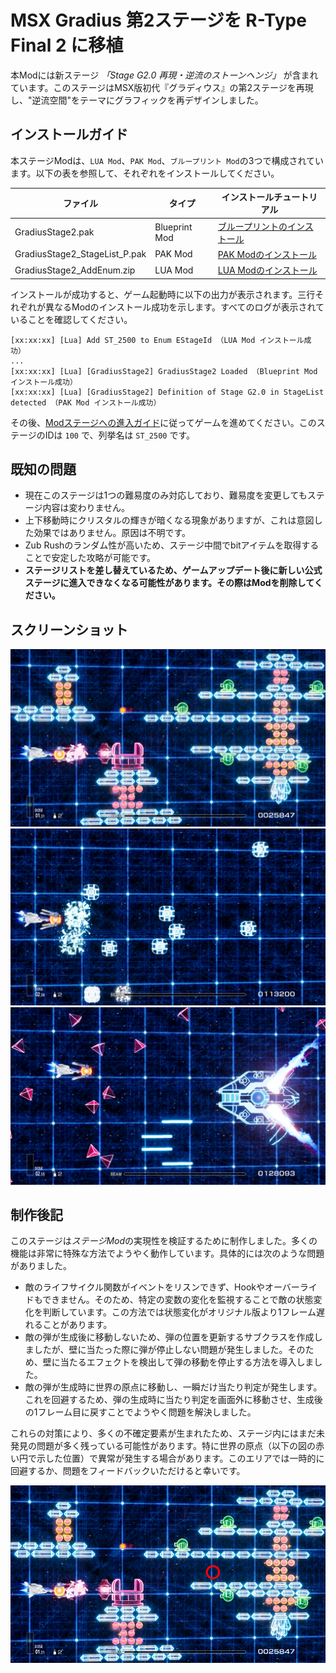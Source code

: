 # MSX Gradius 第2ステージを R-Type Final 2 に移植

本Modには新ステージ *「Stage G2.0 再現・逆流のストーンヘンジ」* が含まれています。このステージはMSX版初代『グラディウス』の第2ステージを再現し、"逆流空間"をテーマにグラフィックを再デザインしました。

## インストールガイド
本ステージModは、`LUA Mod`、`PAK Mod`、`ブループリント Mod`の3つで構成されています。以下の表を参照して、それぞれをインストールしてください。

| ファイル | タイプ | インストールチュートリアル |
|-----|-----|-----|
| GradiusStage2.pak | Blueprint Mod | [ブループリントのインストール](https://github.com/BLACKujira/RTF2ModdingGuide/blob/master/Chapter1_TheBasics/ja/ブループリントModのインストール.md) |
| GradiusStage2_StageList_P.pak | PAK Mod | [PAK Modのインストール](https://github.com/BLACKujira/RTF2ModdingGuide/blob/master/Chapter1_TheBasics/ja/PAKModのインストール.md) |
| GradiusStage2_AddEnum.zip | LUA Mod | [LUA Modのインストール](https://github.com/BLACKujira/RTF2ModdingGuide/blob/master/Chapter1_TheBasics/ja/LUAModのインストール.md) |

インストールが成功すると、ゲーム起動時に以下の出力が表示されます。三行それぞれが異なるModのインストール成功を示します。すべてのログが表示されていることを確認してください。

```
[xx:xx:xx] [Lua] Add ST_2500 to Enum EStageId （LUA Mod インストール成功）
...
[xx:xx:xx] [Lua] [GradiusStage2] GradiusStage2 Loaded （Blueprint Mod インストール成功）
[xx:xx:xx] [Lua] [GradiusStage2] Definition of Stage G2.0 in StageList detected （PAK Mod インストール成功）
```

その後、[Modステージへの進入ガイド](https://github.com/BLACKujira/RTF2ModdingGuide/blob/master/Chapter1_TheBasics/ja/Modステージに入る方法.md)に従ってゲームを進めてください。このステージのIDは `100` で、列挙名は `ST_2500` です。

## 既知の問題
- 現在このステージは1つの難易度のみ対応しており、難易度を変更してもステージ内容は変わりません。
- 上下移動時にクリスタルの輝きが暗くなる現象がありますが、これは意図した効果ではありません。原因は不明です。
- Zub Rushのランダム性が高いため、ステージ中間でbitアイテムを取得することで安定した攻略が可能です。
- **ステージリストを差し替えているため、ゲームアップデート後に新しい公式ステージに進入できなくなる可能性があります。その際はModを削除してください。**

## スクリーンショット
![Screenshot1](Image/Screenshot1.png)  
![Screenshot2](Image/Screenshot2.png)  
![Screenshot3](Image/Screenshot3.png)  

## 制作後記
このステージは*ステージMod*の実現性を検証するために制作しました。多くの機能は非常に特殊な方法でようやく動作しています。具体的には次のような問題がありました。

- 敵のライフサイクル関数がイベントをリスンできず、Hookやオーバーライドもできません。そのため、特定の変数の変化を監視することで敵の状態変化を判断しています。この方法では状態変化がオリジナル版より1フレーム遅れることがあります。
- 敵の弾が生成後に移動しないため、弾の位置を更新するサブクラスを作成しましたが、壁に当たった際に弾が停止しない問題が発生しました。そのため、壁に当たるエフェクトを検出して弾の移動を停止する方法を導入しました。
- 敵の弾が生成時に世界の原点に移動し、一瞬だけ当たり判定が発生します。これを回避するため、弾の生成時に当たり判定を画面外に移動させ、生成後の1フレーム目に戻すことでようやく問題を解決しました。

これらの対策により、多くの不確定要素が生まれたため、ステージ内にはまだ未発見の問題が多く残っている可能性があります。特に世界の原点（以下の図の赤い円で示した位置）で異常が発生する場合があります。このエリアでは一時的に回避するか、問題をフィードバックいただけると幸いです。

![Origin](Image/Origin.png)
